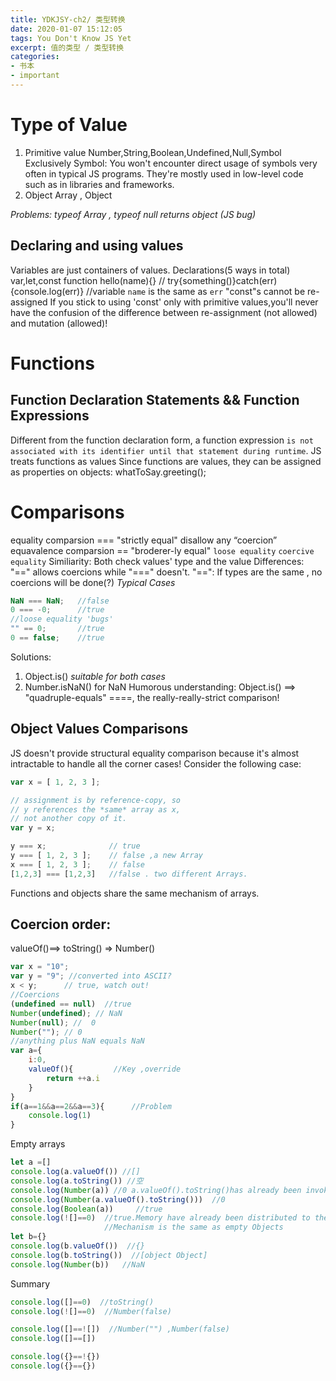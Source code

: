 ```yaml
---
title: YDKJSY-ch2/ 类型转换
date: 2020-01-07 15:12:05
tags: You Don't Know JS Yet
excerpt: 值的类型 / 类型转换 
categories:
- 书本
- important
---
```

# Type of Value
1. Primitive value
Number,String,Boolean,Undefined,Null,Symbol
Exclusively Symbol:
You won't encounter direct usage of symbols very often in typical JS programs.
They're mostly used in low-level code such as in libraries and frameworks.
2. Object
Array , Object

*Problems: typeof Array , typeof null returns object (JS bug)*
## Declaring and using values
Variables are just containers of values.
Declarations(5 ways in total)
var,let,const
function hello(name){} // try{something()}catch(err){console.log(err)} //variable `name` is the same as `err`
"const"s cannot be re-assigned
If you stick to using 'const' only with primitive values,you'll never have the confusion of the difference between re-assignment (not allowed) and mutation (allowed)!

# Functions
## Function Declaration Statements && Function Expressions
Different from the function declaration form, a function expression `is not associated with its identifier until that statement during runtime`.
JS treats functions as values
Since functions are values, they can be assigned as properties on objects:
whatToSay.greeting();

# Comparisons
equality comparsion ===  "strictly equal"  disallow any “coercion”
equavalence comparsion == "broderer-ly equal"  `loose equality` `coercive equality`
Similiarity: Both check values' type and the value
Differences: "==" allows coercions while "===" doesn't.
"==": If types are the same , no coercions will be done(?)
*Typical Cases*
```js
NaN === NaN;   //false
0 === -0;      //true
//loose equality 'bugs'
"" == 0;       //true
0 == false;    //true
```
Solutions:
1. Object.is() *suitable for both cases*
2. Number.isNaN() for NaN
Humorous understanding: Object.is() ==> "quadruple-equals" ====, the really-really-strict comparison!

## Object Values Comparisons
JS doesn't provide structural equality comparison because it's almost intractable to handle all the corner cases!
Consider the following case:
```js
var x = [ 1, 2, 3 ];

// assignment is by reference-copy, so
// y references the *same* array as x,
// not another copy of it.
var y = x;

y === x;              // true
y === [ 1, 2, 3 ];    // false ,a new Array
x === [ 1, 2, 3 ];    // false
[1,2,3] === [1,2,3]   //false . two different Arrays. 
```
Functions and objects share the same mechanism of arrays.

## Coercion order:
valueOf()==> toString() => Number()
```js
var x = "10";
var y = "9"; //converted into ASCII? 
x < y;      // true, watch out!
//Coercions
(undefined == null)  //true
Number(undefined); // NaN
Number(null); //  0
Number(""); // 0
//anything plus NaN equals NaN
var a={
    i:0,
    valueOf(){         //Key ,override
        return ++a.i
    }
}
if(a==1&&a==2&&a==3){      //Problem
    console.log(1)
}
```
Empty arrays
```js
let a =[]
console.log(a.valueOf()) //[]
console.log(a.toString()) //空
console.log(Number(a)) //0 a.valueOf().toString()has already been invoked secretly
console.log(Number(a.valueOf().toString()))  //0 
console.log(Boolean(a))     //true
console.log(![]==0)  //true.Memory have already been distributed to the Array ,so Arrays always equals true(?)
                     //Mechanism is the same as empty Objects
let b={}
console.log(b.valueOf())  //{}
console.log(b.toString())  //[object Object]
console.log(Number(b))   //NaN
```
Summary
```js 
console.log([]==0)  //toString()
console.log(![]==0)  //Number(false)

console.log([]==![])  //Number("") ,Number(false)
console.log([]==[])  

console.log({}==!{})
console.log({}=={})
```

